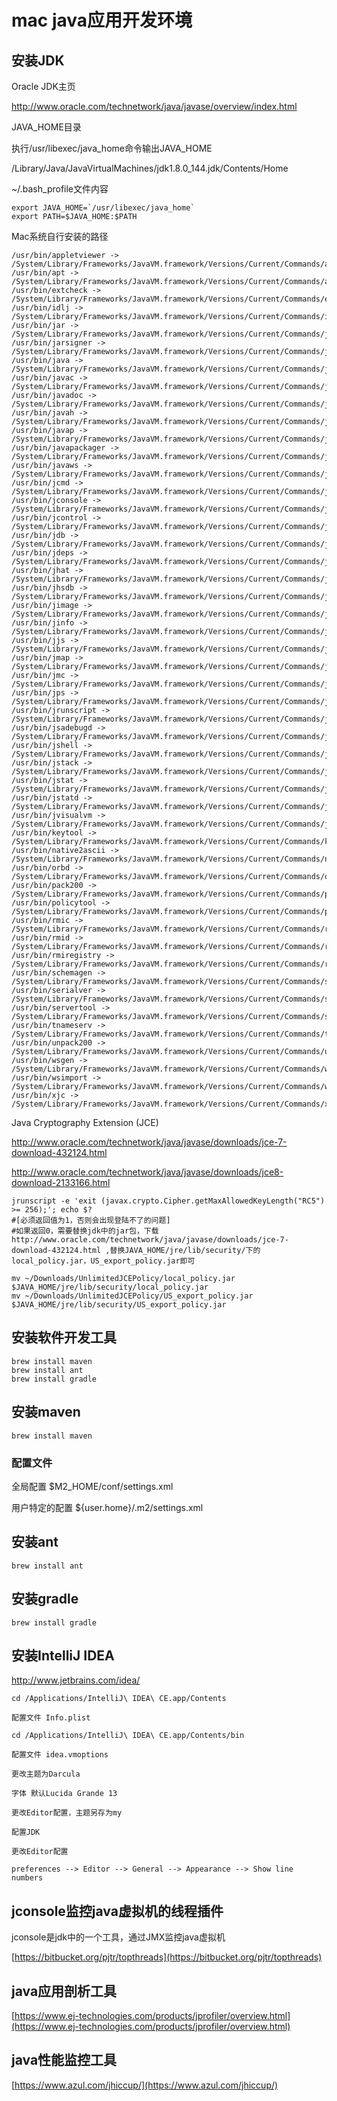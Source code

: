 # mac java应用开发环境

## 安装JDK

Oracle JDK主页

http://www.oracle.com/technetwork/java/javase/overview/index.html

JAVA_HOME目录

执行/usr/libexec/java_home命令输出JAVA_HOME

/Library/Java/JavaVirtualMachines/jdk1.8.0_144.jdk/Contents/Home

~/.bash_profile文件内容
```
export JAVA_HOME=`/usr/libexec/java_home`
export PATH=$JAVA_HOME:$PATH
```

Mac系统自行安装的路径
```
/usr/bin/appletviewer -> /System/Library/Frameworks/JavaVM.framework/Versions/Current/Commands/appletviewer
/usr/bin/apt -> /System/Library/Frameworks/JavaVM.framework/Versions/Current/Commands/apt
/usr/bin/extcheck -> /System/Library/Frameworks/JavaVM.framework/Versions/Current/Commands/extcheck
/usr/bin/idlj -> /System/Library/Frameworks/JavaVM.framework/Versions/Current/Commands/idlj
/usr/bin/jar -> /System/Library/Frameworks/JavaVM.framework/Versions/Current/Commands/jar
/usr/bin/jarsigner -> /System/Library/Frameworks/JavaVM.framework/Versions/Current/Commands/jarsigner
/usr/bin/java -> /System/Library/Frameworks/JavaVM.framework/Versions/Current/Commands/java
/usr/bin/javac -> /System/Library/Frameworks/JavaVM.framework/Versions/Current/Commands/javac
/usr/bin/javadoc -> /System/Library/Frameworks/JavaVM.framework/Versions/Current/Commands/javadoc
/usr/bin/javah -> /System/Library/Frameworks/JavaVM.framework/Versions/Current/Commands/javah
/usr/bin/javap -> /System/Library/Frameworks/JavaVM.framework/Versions/Current/Commands/javap
/usr/bin/javapackager -> /System/Library/Frameworks/JavaVM.framework/Versions/Current/Commands/javapackager
/usr/bin/javaws -> /System/Library/Frameworks/JavaVM.framework/Versions/Current/Commands/javaws
/usr/bin/jcmd -> /System/Library/Frameworks/JavaVM.framework/Versions/Current/Commands/jcmd
/usr/bin/jconsole -> /System/Library/Frameworks/JavaVM.framework/Versions/Current/Commands/jconsole
/usr/bin/jcontrol -> /System/Library/Frameworks/JavaVM.framework/Versions/Current/Commands/jcontrol
/usr/bin/jdb -> /System/Library/Frameworks/JavaVM.framework/Versions/Current/Commands/jdb
/usr/bin/jdeps -> /System/Library/Frameworks/JavaVM.framework/Versions/Current/Commands/jdeps
/usr/bin/jhat -> /System/Library/Frameworks/JavaVM.framework/Versions/Current/Commands/jhat
/usr/bin/jhsdb -> /System/Library/Frameworks/JavaVM.framework/Versions/Current/Commands/jhsdb
/usr/bin/jimage -> /System/Library/Frameworks/JavaVM.framework/Versions/Current/Commands/jimage
/usr/bin/jinfo -> /System/Library/Frameworks/JavaVM.framework/Versions/Current/Commands/jinfo
/usr/bin/jjs -> /System/Library/Frameworks/JavaVM.framework/Versions/Current/Commands/jjs
/usr/bin/jmap -> /System/Library/Frameworks/JavaVM.framework/Versions/Current/Commands/jmap
/usr/bin/jmc -> /System/Library/Frameworks/JavaVM.framework/Versions/Current/Commands/jmc
/usr/bin/jps -> /System/Library/Frameworks/JavaVM.framework/Versions/Current/Commands/jps
/usr/bin/jrunscript -> /System/Library/Frameworks/JavaVM.framework/Versions/Current/Commands/jrunscript
/usr/bin/jsadebugd -> /System/Library/Frameworks/JavaVM.framework/Versions/Current/Commands/jsadebugd
/usr/bin/jshell -> /System/Library/Frameworks/JavaVM.framework/Versions/Current/Commands/jshell
/usr/bin/jstack -> /System/Library/Frameworks/JavaVM.framework/Versions/Current/Commands/jstack
/usr/bin/jstat -> /System/Library/Frameworks/JavaVM.framework/Versions/Current/Commands/jstat
/usr/bin/jstatd -> /System/Library/Frameworks/JavaVM.framework/Versions/Current/Commands/jstatd
/usr/bin/jvisualvm -> /System/Library/Frameworks/JavaVM.framework/Versions/Current/Commands/jvisualvm
/usr/bin/keytool -> /System/Library/Frameworks/JavaVM.framework/Versions/Current/Commands/keytool
/usr/bin/native2ascii -> /System/Library/Frameworks/JavaVM.framework/Versions/Current/Commands/native2ascii
/usr/bin/orbd -> /System/Library/Frameworks/JavaVM.framework/Versions/Current/Commands/orbd
/usr/bin/pack200 -> /System/Library/Frameworks/JavaVM.framework/Versions/Current/Commands/pack200
/usr/bin/policytool -> /System/Library/Frameworks/JavaVM.framework/Versions/Current/Commands/policytool
/usr/bin/rmic -> /System/Library/Frameworks/JavaVM.framework/Versions/Current/Commands/rmic
/usr/bin/rmid -> /System/Library/Frameworks/JavaVM.framework/Versions/Current/Commands/rmid
/usr/bin/rmiregistry -> /System/Library/Frameworks/JavaVM.framework/Versions/Current/Commands/rmiregistry
/usr/bin/schemagen -> /System/Library/Frameworks/JavaVM.framework/Versions/Current/Commands/schemagen
/usr/bin/serialver -> /System/Library/Frameworks/JavaVM.framework/Versions/Current/Commands/serialver
/usr/bin/servertool -> /System/Library/Frameworks/JavaVM.framework/Versions/Current/Commands/servertool
/usr/bin/tnameserv -> /System/Library/Frameworks/JavaVM.framework/Versions/Current/Commands/tnameserv
/usr/bin/unpack200 -> /System/Library/Frameworks/JavaVM.framework/Versions/Current/Commands/unpack200
/usr/bin/wsgen -> /System/Library/Frameworks/JavaVM.framework/Versions/Current/Commands/wsgen
/usr/bin/wsimport -> /System/Library/Frameworks/JavaVM.framework/Versions/Current/Commands/wsimport
/usr/bin/xjc -> /System/Library/Frameworks/JavaVM.framework/Versions/Current/Commands/xjc
```

Java Cryptography Extension (JCE)

http://www.oracle.com/technetwork/java/javase/downloads/jce-7-download-432124.html

http://www.oracle.com/technetwork/java/javase/downloads/jce8-download-2133166.html

```
jrunscript -e 'exit (javax.crypto.Cipher.getMaxAllowedKeyLength("RC5") >= 256);'; echo $?
#[必须返回值为1，否则会出现登陆不了的问题]
#如果返回0，需要替换jdk中的jar包，下载http://www.oracle.com/technetwork/java/javase/downloads/jce-7-download-432124.html ,替换JAVA_HOME/jre/lib/security/下的local_policy.jar，US_export_policy.jar即可
```

```
mv ~/Downloads/UnlimitedJCEPolicy/local_policy.jar $JAVA_HOME/jre/lib/security/local_policy.jar
mv ~/Downloads/UnlimitedJCEPolicy/US_export_policy.jar $JAVA_HOME/jre/lib/security/US_export_policy.jar
```

## 安装软件开发工具

```
brew install maven
brew install ant
brew install gradle
```

## 安装maven

```
brew install maven
```

### 配置文件

全局配置 $M2_HOME/conf/settings.xml

用户特定的配置 ${user.home}/.m2/settings.xml

## 安装ant

```
brew install ant
```

## 安装gradle

```
brew install gradle
```

## 安装IntelliJ IDEA

http://www.jetbrains.com/idea/

```
cd /Applications/IntelliJ\ IDEA\ CE.app/Contents

配置文件 Info.plist

cd /Applications/IntelliJ\ IDEA\ CE.app/Contents/bin

配置文件 idea.vmoptions

更改主题为Darcula

字体 默认Lucida Grande 13

更改Editor配置，主题另存为my

配置JDK

更改Editor配置

preferences --> Editor --> General --> Appearance --> Show line numbers
```

## jconsole监控java虚拟机的线程插件

jconsole是jdk中的一个工具，通过JMX监控java虚拟机

[https://bitbucket.org/pjtr/topthreads](https://bitbucket.org/pjtr/topthreads)

## java应用剖析工具

[https://www.ej-technologies.com/products/jprofiler/overview.html](https://www.ej-technologies.com/products/jprofiler/overview.html)

## java性能监控工具

[https://www.azul.com/jhiccup/](https://www.azul.com/jhiccup/)

